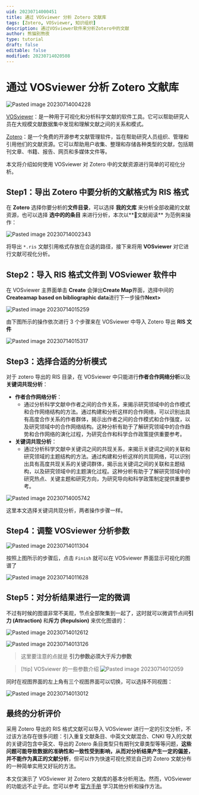 ```yaml
---
uid: 20230714000451
title: 通过 VOSviewer 分析 Zotero 文献库
tags: [Zotero, VOSviewer, 知识组织]
description: 通过VOSviewer软件来分析Zotero中的文献
author: 熊猫别熬夜
type: tutorial
draft: false
editable: false
modified: 20230714020508
---
```


# 通过 VOSviewer 分析 Zotero 文献库

![Pasted image 20230714004228](https://cdn.pkmer.cn/images/Pasted%20image%2020230714004228.png!pkmer)

[VOSviewer](https://www.vosviewer.com/)：是一种用于可视化和分析科学文献的软件工具。它可以帮助研究人员在大规模文献数据集中发现和理解文献之间的关系和模式。

[Zotero](https://www.zotero.org/)：是一个免费的开源参考文献管理软件，旨在帮助研究人员组织、管理和引用他们的文献资源。它可以帮助用户收集、整理和存储各种类型的文献，包括期刊文章、书籍、报告、网页和多媒体文件等。

本文将介绍如何使用 VOSviewer 对 Zotero 中的文献资源进行简单的可视化分析。

## Step1：导出 Zotero 中要分析的文献格式为 RIS 格式

在 **Zotero** 选择你要分析的**文件目录**，可以选择 **我的文库** 来分析全部收藏的文献资源，也可以选择 **选中的的条目** 来进行分析，本次以**🧿文献阅读** 为范例来操作：

![Pasted image 20230714002343](https://cdn.pkmer.cn/images/Pasted%20image%2020230714002343.png!pkmer)

将导出 `*.ris` 文献引用格式存放在合适的路径，接下来将用 **VOSviewer** 对它进行文献可视化分析。

## Step2：导入 RIS 格式文件到 VOSviewer 软件中

在 VOSviewer 主界面单击 **Create** 会弹出**Create Map**界面，选择中间的 **Createamap based on bibliographic data**进行下一步操作**Next>**

![Pasted image 20230714015259](https://cdn.pkmer.cn/images/Pasted%20image%2020230714015259.png!pkmer)

由下图所示的操作依次进行 3 个步骤来在 VOSviewer 中导入 Zotero 导出 **RIS 文件**

![Pasted image 20230714015317](https://cdn.pkmer.cn/images/Pasted%20image%2020230714015317.png!pkmer)

## Step3：选择合适的分析模式

对于 zotero 导出的 RIS 目录，在 VOSviewer 中只能进行**作者合作网络分析**以及**关键词共现分析**：

- **作者合作网络分析**：
	- 通过分析科学文献中作者之间的合作关系，来揭示研究领域中的合作模式和合作网络结构的方法。通过构建和分析这样的合作网络，可以识别出具有高度合作关系的作者群体，揭示出作者之间的合作模式和合作强度，以及研究领域中的合作网络结构。这种分析有助于了解研究领域中的合作趋势和合作网络的演化过程，为研究合作和科学合作政策提供重要参考。
- **关键词共现分析**：
	- 通过分析科学文献中关键词之间的共现关系，来揭示关键词之间的关联和研究领域的主题结构的方法。通过构建和分析这样的共现网络，可以识别出具有高度共现关系的关键词群体，揭示出关键词之间的关联和主题结构，以及研究领域中的主题演化过程。这种分析有助于了解研究领域中的研究热点、关键主题和研究方向，为研究导向和科学政策制定提供重要参考。

![Pasted image 20230714005742](https://cdn.pkmer.cn/images/Pasted%20image%2020230714005742.png!pkmer)

这里本文选择关键词共现分析，两者操作步骤一样。

## Step4：调整 VOSviewer 分析参数

![Pasted image 20230714011304](https://cdn.pkmer.cn/images/Pasted%20image%2020230714011304.png!pkmer)

按照上图所示的步骤后，点击 `Finish` 就可以在 VOSviewer 界面显示可视化的图谱了

![Pasted image 20230714011628](https://cdn.pkmer.cn/images/Pasted%20image%2020230714011628.png!pkmer)

## Step5：对分析结果进行一定的微调

不过有时候的图谱非常不美观，节点全部聚集到一起了，这时就可以微调节点间**引力 (Attraction)** 和**斥力 (Repulsion)** 来优化图谱的：

![Pasted image 20230714012612](https://cdn.pkmer.cn/images/Pasted%20image%2020230714012612.png!pkmer)

![Pasted image 20230714013126](https://cdn.pkmer.cn/images/Pasted%20image%2020230714013126.png!pkmer)

> 这里要注意的点就是 **引力参数必须大于斥力参数**

> [!tip] VOSviewer 的一些参数介绍
> ![Pasted image 20230714012059](https://cdn.pkmer.cn/images/Pasted%20image%2020230714012059.png!pkmer)

同时在视图界面的左上角有三个视图界面可以切换，可以选择不同视图：

![Pasted image 20230714013012](https://cdn.pkmer.cn/images/Pasted%20image%2020230714013012.png!pkmer)

## 最终的分析评价

采用 Zotero 导出的 RIS 格式文献可以导入 VOSviewer 进行一定的引文分析，不过该方法存在很多问题：引入重复文献条目、中英文文献混合、CNKI 导入的文献的关键词包含中英文、导出的 Zotero 条目类型只有期刊文章类型等等问题，**这些问题可能导致数据的准确性和一致性受到影响，从而对分析结果产生一定的偏差，并不能作为真正的文献分析**，但可以作为快速可视化预览自己的 Zotero 文献分布的一种简单实用又好玩的方法。

本文仅演示了 VOSviewer 对 Zotero 文献库的基本分析用法。然而，VOSviewer 的功能远不止于此。您可以参考 [官方手册](https://www.vosviewer.com/documentation/Manual_VOSviewer_1.6.19.pdf) 学习其他分析和操作方法。
